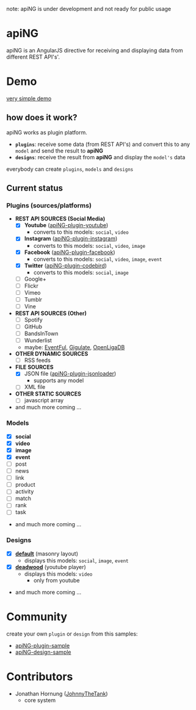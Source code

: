 note: apiNG is under development and not ready for public usage

# apiNG

apiNG is an AngularJS directive for receiving and displaying data from different REST API's'.

# Demo
[very simple demo](http://johnnythetank.github.io/apiNG/#demo)

## how does it work?

apiNG works as plugin platform.
 - **`plugins`**: receive some data (from REST API's) and convert this to any `model` and send the result to **apiNG**
 - **`designs`**: receive the result from **apiNG** and display the `model's` data

everybody can create `plugins`, `models` and `designs`

## Current status

### Plugins (sources/platforms)
 - **REST API SOURCES (Social Media)**
     - [x] **Youtube** ([apiNG-plugin-youtube](https://github.com/JohnnyTheTank/apiNG-plugin-youtube))
        - converts to this models: `social`, `video`
     - [x] **Instagram** ([apiNG-plugin-instagram](https://github.com/JohnnyTheTank/apiNG-plugin-instagram))
        - converts to this models: `social`, `video`, `image`
     - [x] **Facebook** ([apiNG-plugin-facebook](https://github.com/JohnnyTheTank/apiNG-plugin-facebook))
        - converts to this models: `social`, `video`, `image`, `event`
     - [x] **Twitter** ([apiNG-plugin-codebird](https://github.com/JohnnyTheTank/apiNG-plugin-codebird))
        - converts to this models: `social`, `image`
     - [ ] Google+
     - [ ] Flickr
     - [ ] Vimeo
     - [ ] Tumblr
     - [ ] Vine
 - **REST API SOURCES (Other)**
     - [ ] Spotify
     - [ ] GitHub
     - [ ] BandsInTown
     - [ ] Wunderlist
     - maybe: [EventFul](http://api.eventful.com/docs/formats), [Gigulate](http://gigulate.com/api/), [OpenLigaDB](http://www.openligadb.de/Help)
 - **OTHER DYNAMIC SOURCES**
    - [ ] RSS feeds
 - **FILE SOURCES**
    - [x] JSON file ([apiNG-plugin-jsonloader](https://github.com/JohnnyTheTank/apiNG-plugin-jsonloader))
        - supports any model
    - [ ] XML file
 - **OTHER STATIC SOURCES**
    - [ ] javascript array
 - and much more coming ...
    
### Models
 - [x] **social**
 - [x] **video**
 - [x] **image**
 - [x] **event**
 - [ ] post
 - [ ] news
 - [ ] link
 - [ ] product
 - [ ] activity
 - [ ] match
 - [ ] rank
 - [ ] task
 - and much more coming ...
    
### Designs
 - [x] **[default](https://github.com/JohnnyTheTank/apiNG-design-default)** (masonry layout)
    - displays this models: `social`, `image`, `event`
 - [x] **[deadwood](https://github.com/JohnnyTheTank/apiNG-design-deadwood)** (youtube player)
    - displays this models: `video`
        - only from youtube
 - and much more coming ...
 
# Community
create your own `plugin` or `design` from this samples:
- [apiNG-plugin-sample](https://github.com/JohnnyTheTank/apiNG-plugin-sample)
- [apiNG-design-sample](https://github.com/JohnnyTheTank/apiNG-design-sample)

# Contributors
- Jonathan Hornung ([JohnnyTheTank](https://github.com/JohnnyTheTank))
    - core system
